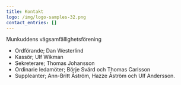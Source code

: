 ```yaml
---
title: Kontakt
logo: /img/logo-samples-32.png
contact_entries: []
---
```

Munkuddens vägsamfällighetsförening

* Ordförande; Dan Westerlind
* Kassör; Ulf Wikman
* Sekreterare; Thomas Johansson 
* Ordinarie ledamöter; Börje Svärd och Thomas Carlsson
* Suppleanter; Ann-Britt Åström, Hazze Åström och Ulf Andersson.
